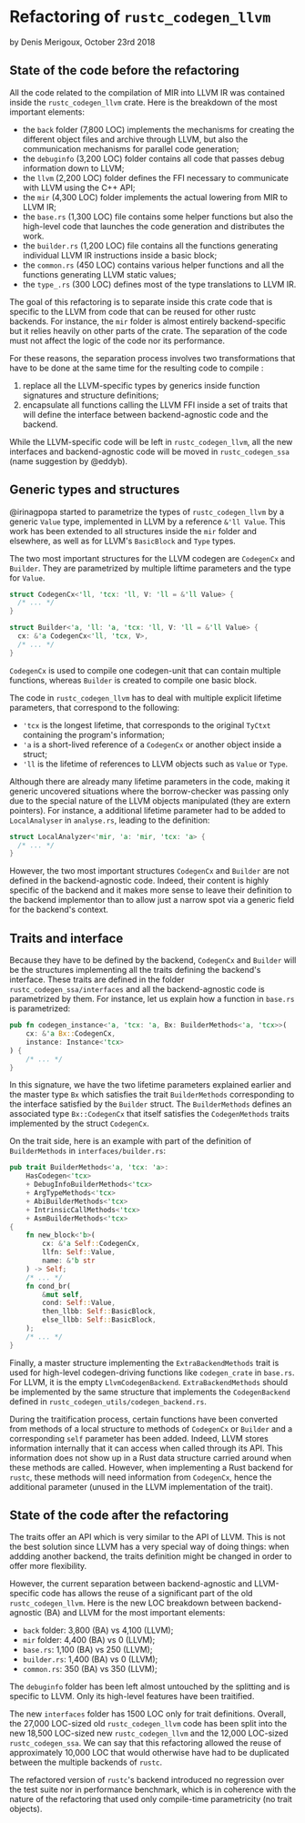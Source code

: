 # Refactoring of `rustc_codegen_llvm`
by Denis Merigoux, October 23rd 2018

## State of the code before the refactoring

All the code related to the compilation of MIR into LLVM IR was contained inside the `rustc_codegen_llvm` crate. Here is the breakdown of the most important elements:
* the `back` folder (7,800 LOC) implements the mechanisms for creating the different object files and archive through LLVM, but also the communication mechanisms for parallel code generation;
* the `debuginfo` (3,200 LOC) folder contains all code that passes debug information down to LLVM;
* the `llvm` (2,200 LOC) folder defines the FFI necessary to communicate with LLVM using the C++ API;
* the `mir` (4,300 LOC) folder implements the actual lowering from MIR to LLVM IR;
* the `base.rs` (1,300 LOC) file contains some helper functions but also the high-level code that launches the code generation and distributes the work.
* the `builder.rs` (1,200 LOC) file contains all the functions generating individual LLVM IR instructions inside a basic block;
* the `common.rs` (450 LOC) contains various helper functions and all the functions generating LLVM static values;
* the `type_.rs` (300 LOC) defines most of the type translations to LLVM IR.

The goal of this refactoring is to separate inside this crate code that is specific to the LLVM from code that can be reused for other rustc backends. For instance, the `mir` folder is almost entirely backend-specific but it relies heavily on other parts of the crate. The separation of the code must not affect the logic of the code nor its performance.

For these reasons, the separation process involves two transformations that have to be done at the same time for the resulting code to compile :

1. replace all the LLVM-specific types by generics inside function signatures and structure definitions;
2. encapsulate all functions calling the LLVM FFI inside a set of traits that will define the interface between backend-agnostic code and the backend.

While the LLVM-specific code will be left in `rustc_codegen_llvm`, all the new interfaces and backend-agnostic code will be moved in `rustc_codegen_ssa` (name suggestion by @eddyb).

## Generic types and structures

@irinagpopa started to parametrize the types of `rustc_codegen_llvm` by a generic `Value` type, implemented in LLVM by a reference `&'ll Value`. This work has been extended to all structures inside the `mir` folder and elsewhere, as well as for LLVM's `BasicBlock` and `Type` types.

The two most important structures for the LLVM codegen are `CodegenCx` and `Builder`. They are parametrized by multiple liftime parameters and the type for `Value`.

```rust
struct CodegenCx<'ll, 'tcx: 'll, V: 'll = &'ll Value> {
  /* ... */
}

struct Builder<'a, 'll: 'a, 'tcx: 'll, V: 'll = &'ll Value> {
  cx: &'a CodegenCx<'ll, 'tcx, V>,
  /* ... */
}
```

`CodegenCx` is used to compile one codegen-unit that can contain multiple functions, whereas `Builder` is created to compile one basic block.

The code in `rustc_codegen_llvm` has to deal with multiple explicit lifetime parameters, that correspond to the following:
* `'tcx` is the longest lifetime, that corresponds to the original `TyCtxt` containing the program's information;
* `'a` is a short-lived reference of a `CodegenCx` or another object inside a struct;
* `'ll` is the lifetime of references to LLVM objects such as `Value` or `Type`.

Although there are already many lifetime parameters in the code, making it generic uncovered situations where the borrow-checker was passing only due to the special nature of the LLVM objects manipulated (they are extern pointers). For instance, a additional lifetime parameter had to be added to `LocalAnalyser` in `analyse.rs`, leading to the definition:

```rust
struct LocalAnalyzer<'mir, 'a: 'mir, 'tcx: 'a> {
  /* ... */
}
```

However, the two most important structures `CodegenCx` and `Builder` are not defined in the backend-agnostic code. Indeed, their content is highly specific of the backend and it makes more sense to leave their definition to the backend implementor than to allow just a narrow spot via a generic field for the backend's context.

## Traits and interface

Because they have to be defined by the backend, `CodegenCx` and `Builder` will be the structures implementing all the traits defining the backend's interface. These traits are defined in the folder `rustc_codegen_ssa/interfaces` and all the backend-agnostic code is parametrized by them. For instance, let us explain how a function in `base.rs` is parametrized:

```rust
pub fn codegen_instance<'a, 'tcx: 'a, Bx: BuilderMethods<'a, 'tcx>>(
    cx: &'a Bx::CodegenCx,
    instance: Instance<'tcx>
) {
    /* ... */
}
```

In this signature, we have the two lifetime parameters explained earlier and the master type `Bx` which satisfies the trait `BuilderMethods` corresponding to the interface satisfied by the `Builder` struct. The `BuilderMethods` defines an associated type `Bx::CodegenCx` that itself satisfies the `CodegenMethods` traits implemented by the struct `CodegenCx`.

On the trait side, here is an example with part of the definition of `BuilderMethods` in `interfaces/builder.rs`:

```rust
pub trait BuilderMethods<'a, 'tcx: 'a>:
    HasCodegen<'tcx>
    + DebugInfoBuilderMethods<'tcx>
    + ArgTypeMethods<'tcx>
    + AbiBuilderMethods<'tcx>
    + IntrinsicCallMethods<'tcx>
    + AsmBuilderMethods<'tcx>
{
    fn new_block<'b>(
        cx: &'a Self::CodegenCx,
        llfn: Self::Value,
        name: &'b str
    ) -> Self;
    /* ... */
    fn cond_br(
        &mut self,
        cond: Self::Value,
        then_llbb: Self::BasicBlock,
        else_llbb: Self::BasicBlock,
    );
    /* ... */
}
```

Finally, a master structure implementing the `ExtraBackendMethods` trait is used for high-level codegen-driving functions like `codegen_crate` in `base.rs`. For LLVM, it is the empty `LlvmCodegenBackend`. `ExtraBackendMethods` should be implemented by the same structure that implements the `CodegenBackend` defined in `rustc_codegen_utils/codegen_backend.rs`.

During the traitification process, certain functions have been converted from methods of a local structure to methods of `CodegenCx` or `Builder` and a corresponding `self` parameter has been added. Indeed, LLVM stores information internally that it can access when called through its API. This information does not show up in a Rust data structure carried around when these methods are called. However, when implementing a Rust backend for `rustc`, these methods will need information from `CodegenCx`, hence the additional parameter (unused in the LLVM implementation of the trait).

## State of the code after the refactoring

The traits offer an API which is very similar to the API of LLVM. This is not the best solution since LLVM has a very special way of doing things: when addding another backend, the traits definition might be changed in order to offer more flexibility.

However, the current separation between backend-agnostic and LLVM-specific code has allows the reuse of a significant part of the old `rustc_codegen_llvm`. Here is the new LOC breakdown between backend-agnostic (BA) and LLVM for the most important elements:

* `back` folder: 3,800 (BA) vs 4,100 (LLVM);
* `mir` folder: 4,400 (BA) vs 0 (LLVM);
* `base.rs`: 1,100 (BA) vs 250 (LLVM);
* `builder.rs`: 1,400 (BA) vs 0 (LLVM);
* `common.rs`: 350 (BA) vs 350 (LLVM);

The `debuginfo` folder has been left almost untouched by the splitting and is specific to LLVM. Only its high-level features have been traitified.

The new `interfaces` folder has 1500 LOC only for trait definitions. Overall, the 27,000 LOC-sized old `rustc_codegen_llvm` code has been split into the new 18,500 LOC-sized new `rustc_codegen_llvm` and the 12,000 LOC-sized `rustc_codegen_ssa`. We can say that this refactoring allowed the reuse of approximately 10,000 LOC that would otherwise have had to be duplicated between the multiple backends of `rustc`.

The refactored version of `rustc`'s backend introduced no regression over the test suite nor in performance benchmark, which is in coherence with the nature of the refactoring that used only compile-time parametricity (no trait objects).
